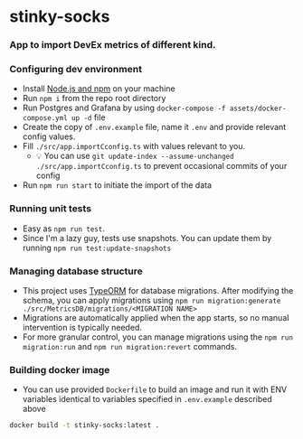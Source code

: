 # stinky-socks

### App to import DevEx metrics of different kind.

### Configuring dev environment

- Install [Node.js and npm](https://nodejs.org) on your machine
- Run `npm i` from the repo root directory
- Run Postgres and Grafana by using `docker-compose -f assets/docker-compose.yml up -d` file
- Create the copy of `.env.example` file, name it `.env` and provide relevant config values.
- Fill `./src/app.importCconfig.ts` with values relevant to you.
    - 💡 You can use `git update-index --assume-unchanged ./src/app.importCconfig.ts` to prevent occasional commits of
      your config
- Run ```npm run start``` to initiate the import of the data

### Running unit tests

- Easy as ```npm run test```.
- Since I'm a lazy guy, tests use snapshots. You can update them by running ```npm run test:update-snapshots```

### Managing database structure

- This project uses [TypeORM](https://typeorm.io/migrations) for database migrations. After modifying the schema, you
  can apply migrations using
  ```npm run migration:generate ./src/MetricsDB/migrations/<MIGRATION NAME>```
- Migrations are automatically applied when the app starts, so no manual intervention is typically needed.
- For more granular control, you can manage migrations using the `npm run migration:run` and `npm run migration:revert`
  commands.

### Building docker image

- You can use provided `Dockerfile` to build an image and run it with ENV variables identical to variables
  specified in `.env.example` described above

```bash
docker build -t stinky-socks:latest .
```
